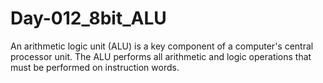 # Day-012_8bit_ALU
An arithmetic logic unit (ALU) is a key component of a computer's central processor unit. The ALU performs all arithmetic and logic operations that must be performed on instruction words.

